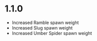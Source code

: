 # 1.1.0
- Increased Ramble spawn weight
- Increased Slug spawn weight
- Increased Umber Spider spawn weight

